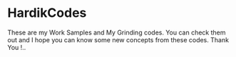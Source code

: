 # HardikCodes
These are my Work Samples and My Grinding codes.
You can check them out and I hope you can know some new concepts from these codes.
Thank You !..
